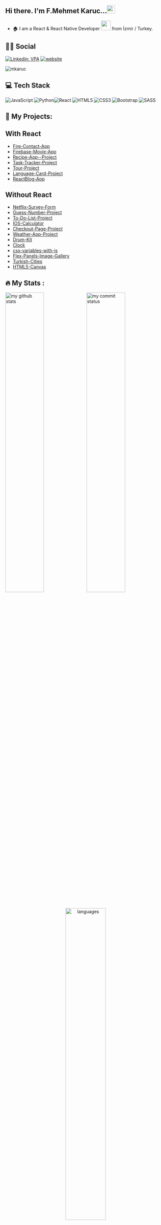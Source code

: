 
## Hi there. I'm F.Mehmet Karuc...<img src="https://media.giphy.com/media/hvRJCLFzcasrR4ia7z/giphy.gif" width="25px">
- :house: I am a React & React Native Developer <img src="https://media.giphy.com/media/WUlplcMpOCEmTGBtBW/giphy.gif" width="30"> from İzmir / Turkey.



## :man::woman: Social
[![Linkedin: VPA](https://img.shields.io/badge/linkedin-%230077B5.svg?&style=for-the-badge&logo=linkedin&logoColor=white)](https://www.linkedin.com/in/fatih-mehmet-karuc/)
[![website](https://img.shields.io/badge/gmail-f1f2f6.svg?&style=for-the-badge&logo=gmail&logoColor=red)](mailto:fatihmehmetkaruc@gmail.com)
<p align="left"> <img src="https://komarev.com/ghpvc/?username=mkaruc" alt="mkaruc" /> </p>

## 💻 Tech Stack

![JavaScript](https://img.shields.io/badge/javascript-%23323330.svg?style=flat&logo=javascript&logoColor=%23F7DF1E) ![Python](https://img.shields.io/badge/python-3670A0?style=flat&logo=python&logoColor=ffdd54)![React](https://img.shields.io/badge/react-%2320232a.svg?style=flat&logo=react&logoColor=%2361DAFB) ![HTML5](https://img.shields.io/badge/html5-%23E34F26.svg?style=flat&logo=html5&logoColor=white) ![CSS3](https://img.shields.io/badge/css3-%231572B6.svg?style=flat&logo=css3&logoColor=white) ![Bootstrap](https://img.shields.io/badge/bootstrap-%23563D7C.svg?style=flat&logo=bootstrap&logoColor=white) ![SASS](https://img.shields.io/badge/SASS-hotpink.svg?style=flat&logo=SASS&logoColor=white) 



                                                                                                                                      
 
                                                                                               
## :star2: My Projects: 
## With React
- <a href="https://firecontact-mkaruc.netlify.app/" target="_blank" >Fire-Contact-App</a>
- <a href="https://movie-app-mkaruc.vercel.app/" target="_blank" >Firebase-Movie-App</a>
- <a href="https://github.com/mkaruc/recipe-app-project/tree/context-reducer" target="_blank" >Recipe-App--Project</a>
- <a href="https://github.com/mkaruc/task-tracker" target="_blank" >Task-Tracker-Project</a>
- <a href="https://github.com/mkaruc/tour-place" target="_blank" >Tour-Project</a>
- <a href="https://github.com/mkaruc/language-card" target="_blank" >Language-Card-Project</a>
- <a href="https://react-blog-app-enes.netlify.app/" target="_blank" >ReactBlog-App</a> 
## Without React
 
 - <a href="https://github.com/mkaruc/netflix-project" target="_blank" >Netflix-Survey-Form</a>
 - <a href="https://github.com/mkaruc/guessTheNumber" target="_blank" >Guess-Number-Project</a>
 - <a href="https://github.com/mkaruc/toDoList" target="_blank" >To-Do-List-Project</a>
 - <a href="https://github.com/mkaruc/ioscalculator" target="_blank" >IOS-Calculator</a>
 - <a href="https://github.com/mkaruc/checkout-js" target="_blank" >Checkout-Page-Project</a>
 - <a href="https://github.com/mkaruc/weather-app" target="_blank" >Weather-App-Project</a>
 - <a href="https://github.com/mkaruc/JS30days-day1-drumKit" target="_blank" >Drum-Kit</a>
 - <a href="https://github.com/mkaruc/JavaScript30-day2-Clock" target="_blank" >Clock</a>
 - <a href="https://github.com/mkaruc/JavaScript30-day3-CSSJS" target="_blank" >css-variables-with-js</a>
 - <a href="https://github.com/mkaruc/JavaScript30-day5-flexPanelsImageGallery" target="_blank" >Flex-Panels-Image-Gallery</a>
 - <a href="https://github.com/mkaruc/JavaScript30-day6-ajaxTypeAhead" target="_blank" >Turkish-Cities</a>
 - <a href="https://github.com/mkaruc/JavaScript30-day8-html5Canvas" target="_blank" >HTML5-Canvas</a>

## :fire: My Stats :
                                                                        
<p align="left">
<img src="https://github-readme-stats.vercel.app/api?username=mkaruc&theme=chartreuse-dark"  alt="my github stats" width="49%"/>&nbsp;
<img src="https://github-readme-streak-stats.herokuapp.com/?user=mkaruc&theme=chartreuse-dark" alt="my commit status" width="49%" />  </p>
<p align="center"> <img src="https://github-readme-stats.vercel.app/api/top-langs/?username=mkaruc&theme=chartreuse-dark&layout=compact" alt="languages" width="50%" > </p>
